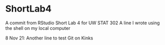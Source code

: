 # ShortLab4
A commit from RStudio
Short Lab 4 for UW STAT 302
A line I wrote using the shell on my local computer

8 Nov 21: Another line to test Git on Kinks